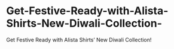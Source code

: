 # Get-Festive-Ready-with-Alista-Shirts-New-Diwali-Collection-
Get Festive Ready with Alista Shirts’ New Diwali Collection!
